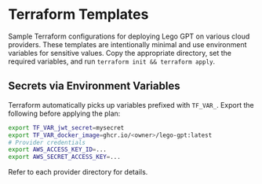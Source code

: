 # Terraform Templates

Sample Terraform configurations for deploying Lego GPT on various cloud providers.
These templates are intentionally minimal and use environment variables for sensitive values.
Copy the appropriate directory, set the required variables, and run `terraform init && terraform apply`.

## Secrets via Environment Variables
Terraform automatically picks up variables prefixed with `TF_VAR_`.
Export the following before applying the plan:

```bash
export TF_VAR_jwt_secret=mysecret
export TF_VAR_docker_image=ghcr.io/<owner>/lego-gpt:latest
# Provider credentials
export AWS_ACCESS_KEY_ID=...
export AWS_SECRET_ACCESS_KEY=...
```

Refer to each provider directory for details.
